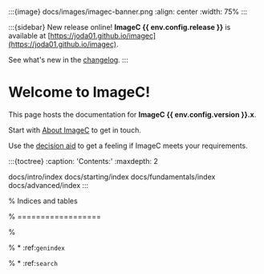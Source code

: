 :::{image} docs/images/imagec-banner.png
:align: center
:width: 75%
:::

:::{sidebar} New release online!
**ImageC {{ env.config.release }}** is available at [https://joda01.github.io/imagec](https://joda01.github.io/imagec).

See what's new in the [changelog](https://github.com/joda01/imagec/releases).
:::

# Welcome to ImageC!

This page hosts the documentation for **ImageC {{ env.config.version }}.x**.

Start with [About ImageC](about-imagec) to get in touch.

Use the [decision aid](decision-aid) to get a feeling if ImageC meets your requirements.

:::{toctree}
:caption: 'Contents:'
:maxdepth: 2

docs/intro/index
docs/starting/index
docs/fundamentals/index
docs/advanced/index
:::

% Indices and tables

% ==================

%

% * :ref:`genindex`

% * :ref:`search`

